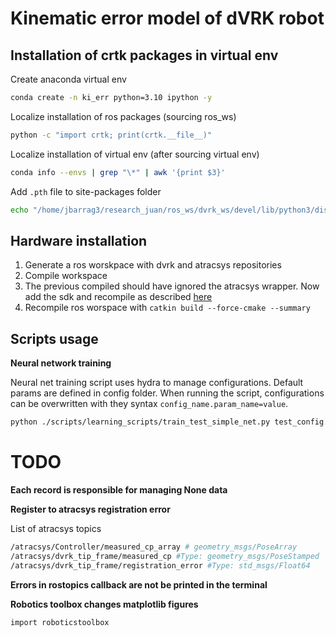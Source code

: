 # Kinematic error model of dVRK robot


## Installation of crtk packages in virtual env
Create anaconda virtual env
```bash
conda create -n ki_err python=3.10 ipython -y
```

Localize installation of ros packages (sourcing ros_ws)

```bash
python -c "import crtk; print(crtk.__file__)"
```

Localize installation of virtual env (after sourcing virtual env)
```bash
conda info --envs | grep "\*" | awk '{print $3}'
```

Add `.pth` file to site-packages folder
```bash
echo "/home/jbarrag3/research_juan/ros_ws/dvrk_ws/devel/lib/python3/dist-packages" > /home/jbarrag3/anaconda3/envs/ki_err/lib/python3.10/site-packages/dvrk_crtk.pth
```

## Hardware installation

1. Generate a ros worskpace with dvrk and atracsys repositories
2. Compile workspace
3. The previous compiled should have ignored the atracsys wrapper. Now add the sdk and recompile as described [here](https://github.com/jhu-saw/sawAtracsysFusionTrack/tree/devel)
4. Recompile ros worspace with `catkin build --force-cmake --summary`

## Scripts usage

**Neural network training**

Neural net training script uses hydra to manage configurations. Default params are defined in config folder. When running the script, configurations can be overwritten with they syntax `config_name.param_name=value`. 

```bash
python ./scripts/learning_scripts/train_test_simple_net.py test_config.batch_size=64 train_config.batch_size=64 train_config.epochs=200
```

# TODO

**Each record is responsible for managing None data**

**Register to atracsys registration error**

List of atracsys topics
```bash
/atracsys/Controller/measured_cp_array # geometry_msgs/PoseArray 
/atracsys/dvrk_tip_frame/measured_cp #Type: geometry_msgs/PoseStamped
/atracsys/dvrk_tip_frame/registration_error #Type: std_msgs/Float64
```

**Errors in rostopics callback are not be printed in the terminal**

**Robotics toolbox changes matplotlib figures**
```
import roboticstoolbox
```



